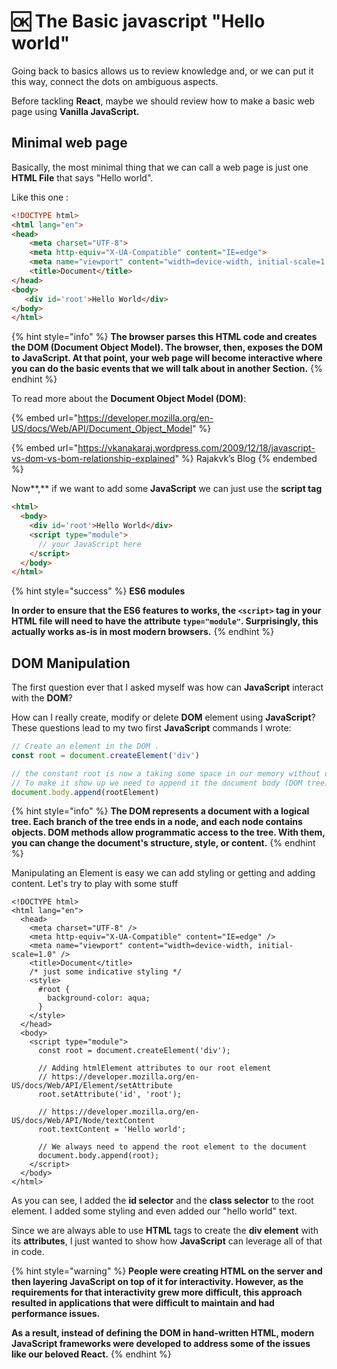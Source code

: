 # 🆗 The Basic javascript "Hello world"

Going back to basics allows us to review knowledge and, or we can put it this way, connect the dots on ambiguous aspects.

Before tackling **React**, maybe we should review how to make a basic web page using **Vanilla JavaScript.**

## **Minimal web page**

Basically, the most minimal thing that we can call a web page is just one **HTML File** that says "Hello world".

Like this one :

```html
<!DOCTYPE html>
<html lang="en">
<head>
    <meta charset="UTF-8">
    <meta http-equiv="X-UA-Compatible" content="IE=edge">
    <meta name="viewport" content="width=device-width, initial-scale=1.0">
    <title>Document</title>
</head>
<body>
   <div id='root'>Hello World</div>
</body>
</html>
```

{% hint style="info" %}
**The browser parses this HTML code and creates the DOM (Document Object Model). The browser, then, exposes the DOM to JavaScript. At that point, your web page will become interactive where you can do the basic events that we will talk about in another Section.**
{% endhint %}

To read more about the **Document Object Model (DOM)**:

{% embed url="https://developer.mozilla.org/en-US/docs/Web/API/Document_Object_Model" %}

{% embed url="https://vkanakaraj.wordpress.com/2009/12/18/javascript-vs-dom-vs-bom-relationship-explained" %}
Rajakvk’s Blog
{% endembed %}

Now**,** if we want to add some **JavaScript** we can just use the **script tag**&#x20;

```html
<html>
  <body>
    <div id='root'>Hello World</div>
    <script type="module">
      // your JavaScript here
    </script>
  </body>
</html>
```

{% hint style="success" %}
**ES6 modules**

**In order to ensure that the ES6 features to works, the `<script>` tag in your HTML file will need to have the attribute `type="module"`. Surprisingly, this actually works as-is in most modern browsers.**
{% endhint %}

## DOM Manipulation

The first question ever that I asked myself was how can **JavaScript** interact with the **DOM**?

How can I really create, modify or delete **DOM** element using **JavaScript**? These questions lead to my two first **JavaScript** commands I wrote:

```javascript
// Create an element in the DOM .
const root = document.createElement('div')

// the constant root is now a taking some space in our memory without doing anything ,
// To make it show up we need to append it the document body (DOM tree).
document.body.append(rootElement)
```

{% hint style="info" %}
**The DOM represents a document with a logical tree. Each branch of the tree ends in a node, and each node contains objects. DOM methods allow programmatic access to the tree. With them, you can change the document's structure, style, or content.**
{% endhint %}

Manipulating an Element is easy we can add styling or getting and adding content. Let's try to play with some stuff

```tsx
<!DOCTYPE html>
<html lang="en">
  <head>
    <meta charset="UTF-8" />
    <meta http-equiv="X-UA-Compatible" content="IE=edge" />
    <meta name="viewport" content="width=device-width, initial-scale=1.0" />
    <title>Document</title>
    /* just some indicative styling */
    <style>
      #root {
        background-color: aqua;
      }
    </style>
  </head>
  <body>
    <script type="module">
      const root = document.createElement('div');

      // Adding htmlElement attributes to our root element
      // https://developer.mozilla.org/en-US/docs/Web/API/Element/setAttribute
      root.setAttribute('id', 'root');
    
      // https://developer.mozilla.org/en-US/docs/Web/API/Node/textContent
      root.textContent = 'Hello world';
      
      // We always need to append the root element to the document
      document.body.append(root);
    </script>
  </body>
</html>
```

As you can see, I added the **id selector** and the **class selector** to the root element. I added some styling and even added our "hello world" text.

Since we are always able to use **HTML** tags to create the **div element** with its **attributes**, I just wanted to show how **JavaScript** can leverage all of that in code. &#x20;

{% hint style="warning" %}
**People were creating HTML on the server and then layering JavaScript on top of it for interactivity. However, as the requirements for that interactivity grew more difficult, this approach resulted in applications that were difficult to maintain and had performance issues.**&#x20;

**As a result, instead of defining the DOM in hand-written HTML, modern JavaScript frameworks were developed to address some of the issues like our beloved React.**
{% endhint %}
